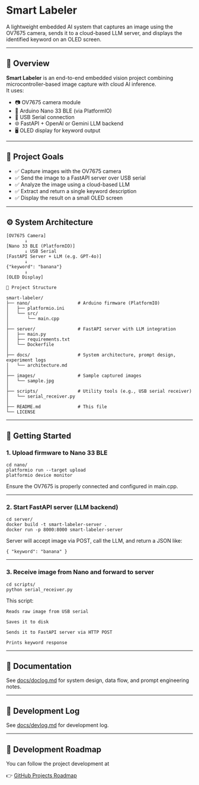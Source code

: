 # Smart Labeler

A lightweight embedded AI system that captures an image using the OV7675 camera, sends it to a cloud-based LLM server, and displays the identified keyword on an OLED screen.

---

## 🧠 Overview

**Smart Labeler** is an end-to-end embedded vision project combining microcontroller-based image capture with cloud AI inference.  
It uses:

- 📷 OV7675 camera module
- 🧠 Arduino Nano 33 BLE (via PlatformIO)
- 🔌 USB Serial connection
- 🌐 FastAPI + OpenAI or Gemini LLM backend
- 🖥 OLED display for keyword output

---

## 🎯 Project Goals

- ✅ Capture images with the OV7675 camera
- ✅ Send the image to a FastAPI server over USB serial
- ✅ Analyze the image using a cloud-based LLM
- ✅ Extract and return a single keyword description
- ✅ Display the result on a small OLED screen

---

## ⚙️ System Architecture

```plaintext
[OV7675 Camera]
       ↓
[Nano 33 BLE (PlatformIO)]
       ↓ USB Serial
[FastAPI Server + LLM (e.g. GPT-4o)]
       ↓
{"keyword": "banana"}
       ↓
[OLED Display]

🧪 Project Structure

smart-labeler/
├── nano/                  # Arduino firmware (PlatformIO)
│   ├── platformio.ini
│   └── src/
│       └── main.cpp
│
├── server/                # FastAPI server with LLM integration
│   ├── main.py
│   ├── requirements.txt
│   └── Dockerfile
│
├── docs/                  # System architecture, prompt design, experiment logs
│   └── architecture.md
│
├── images/                # Sample captured images
│   └── sample.jpg
│
├── scripts/               # Utility tools (e.g., USB serial receiver)
│   └── serial_receiver.py
│
├── README.md              # This file
└── LICENSE
```
----
## 🚀 Getting Started


### 1. Upload firmware to Nano 33 BLE

    cd nano/
    platformio run --target upload
    platformio device monitor

Ensure the OV7675 is properly connected and configured in main.cpp.

----
### 2. Start FastAPI server (LLM backend)

    cd server/
    docker build -t smart-labeler-server .
    docker run -p 8000:8000 smart-labeler-server

Server will accept image via POST, call the LLM, and return a JSON like:

    { "keyword": "banana" }
----
### 3. Receive image from Nano and forward to server

    cd scripts/
    python serial_receiver.py

This script:

    Reads raw image from USB serial

    Saves it to disk

    Sends it to FastAPI server via HTTP POST

    Prints keyword response

----
## 📄 Documentation

See [docs/doclog.md](docs/architecture.md) for system design, data flow, and prompt engineering notes.


----
## 📘 Development Log

See [docs/devlog.md](docs/devlog.md) for development log.

----
## 📅 Development Roadmap 

You can follow the project development at

👉 [GitHub Projects Roadmap](https://github.com/users/seung-gu/projects/5)
